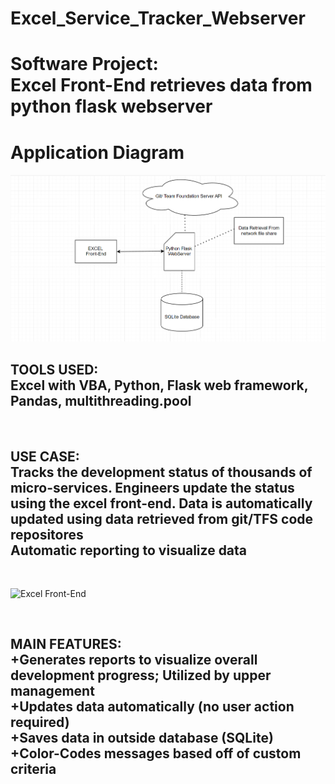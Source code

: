 # Excel_Service_Tracker_Webserver
<h1>Software Project: <br>Excel Front-End retrieves data from python flask webserver</h1>

<h1>Application Diagram</h1>

![Diagram](diagram.png)

<h2>TOOLS USED:<br>Excel with VBA, Python, Flask web framework, Pandas, multithreading.pool</h2>
<br><h2>USE CASE:<br>Tracks the development status of thousands of micro-services.  Engineers update the status using the excel front-end.  Data is automatically updated using data retrieved from git/TFS code repositores<br>Automatic reporting to visualize data</h2><br>
  
![Excel Front-End](picture.png)

<br>
<h2>MAIN FEATURES:<br>+Generates reports to visualize overall development progress; Utilized by upper management<br>+Updates data automatically (no user action required)<br>+Saves data in outside database (SQLite)<br>+Color-Codes messages based off of custom criteria<br>
